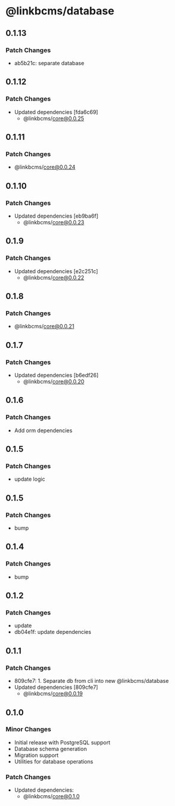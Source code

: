 # @linkbcms/database

## 0.1.13

### Patch Changes

- ab5b21c: separate database

## 0.1.12

### Patch Changes

- Updated dependencies [fda6c69]
  - @linkbcms/core@0.0.25

## 0.1.11

### Patch Changes

- @linkbcms/core@0.0.24

## 0.1.10

### Patch Changes

- Updated dependencies [eb9ba6f]
  - @linkbcms/core@0.0.23

## 0.1.9

### Patch Changes

- Updated dependencies [e2c251c]
  - @linkbcms/core@0.0.22

## 0.1.8

### Patch Changes

- @linkbcms/core@0.0.21

## 0.1.7

### Patch Changes

- Updated dependencies [b6edf26]
  - @linkbcms/core@0.0.20

## 0.1.6

### Patch Changes

- Add orm dependencies

## 0.1.5

### Patch Changes

- update logic

## 0.1.5

### Patch Changes

- bump

## 0.1.4

### Patch Changes

- bump

## 0.1.2

### Patch Changes

- update
- db04e1f: update dependencies

## 0.1.1

### Patch Changes

- 809cfe7: 1. Separate db from cli into new @linkbcms/database
- Updated dependencies [809cfe7]
  - @linkbcms/core@0.0.19

## 0.1.0

### Minor Changes

- Initial release with PostgreSQL support
- Database schema generation
- Migration support
- Utilities for database operations

### Patch Changes

- Updated dependencies:
  - @linkbcms/core@0.1.0
